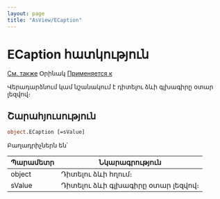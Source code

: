 ```yaml
---
layout: page
title: "AsView/ECaption"
---
```



# ECaption հատկություն

[См. также](../Asview.md) Օրինակ [Применяется к](../Asview.md)

Վերադարձնում կամ նշանակում է դիտելու ձևի գլխագիրը օտար լեզվով։

## Շարահյուսություն

``` vb
object.ECaption [=sValue] 
```


Բաղադրիչներն են՝


| Պարամետր | Նկարագրություն |
|--|--|
| object | Դիտելու ձևի հղում։ |
| sValue | Դիտելու ձևի գլխագիրը օտար լեզվով։ |

